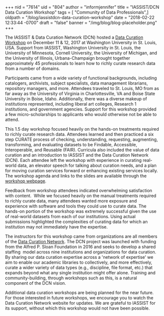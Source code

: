 +++
nid = "7614"
uid = "804"
author = "informjennifer"
title = "IASSIST/DCN Data Curation Workshop"
tags = [ "Community of Data Professionals",]
oldpath = "/blog/iassistdcn-data-curation-workshop"
date = "2018-02-22 12:33:44 -0700"
draft = "false"
banner = "/img/blog/blog-placeholder.png"
+++
 

The IASSIST & Data Curation Network (DCN) hosted a [Data Curation
Workshop](http://gis.wustl.edu/dgs/iassist-data-curation-workshop/) on
December 11 & 12, 2017 at Washington University in St. Louis, USA.
Support from IASSIST, Washington University in St. Louis, the University
of Minnesota, Cornell University, the University of Michigan, and the
University of Illinois, Urbana-Champaign brought together approximately
45 professionals to learn how to richly curate research data from a
number of domains.

Participants came from a wide variety of functional backgrounds,
including catalogers, archivists, subject specialists, data management
librarians, repository managers, and more. Attendees traveled to St.
Louis, MO from as far away as the University of Virginia in
Charlottesville, VA and Boise State University in Boise, Idaho.
Additionally, there was a diverse makeup of institutions represented,
including liberal art colleges, Research 1 institutions, and government
agencies. Support for this workshop provided a few micro-scholarships to
applicants who would otherwise not be able to attend.

This 1.5 day workshop focused heavily on the hands-on treatments
required to richly curate research data. Attendees learned and then
practiced a six step CURATE process of checking, understanding,
requesting, augmenting, transforming, and evaluating datasets to be
Findable, Accessible, Interoperable, and Reusable (FAIR). Curricula also
included the value of data curation and an introduction to IASSIST and
the Data Curation Network (DCN). Each attendee left the workshop with
experience in curating real-world data, an elevator speech for talking
about curation needs, and a plan for moving curation services forward or
enhancing existing services locally. The workshop agenda and links to
the slides are available through the [workshop
webpage](http://gis.wustl.edu/dgs/iassist-data-curation-workshop/).

Feedback from workshop attendees indicated overwhelming satisfaction
with content.  While we focused heavily on the manual treatments
required to richly curate data, many attendees wanted more exposure and
experience with software and tools they could use to curate data. The
hands-on portion of the workshop was extremely successful given the use
of real-world datasets from each of our institutions. Using actual
submissions highlighted the complexities of curating data for which an
institution may not immediately have the expertise.

The instructors for this workshop came from organizations are all
members of the [Data Curation
Network](https://sites.google.com/site/datacurationnetwork/). The DCN
project was launched with funding from the Alfred P. Sloan Foundation in
2016 and seeks to develop a shared staffing  model across nine
institutions and organizations for data curation. By sharing our data
curation expertise across a 'network of expertise' we aim to enable our
academic libraries to collectively, and more effectively, curate a wider
variety of data types (e.g., discipline, file format, etc.) that expands
beyond what any single institution might offer alone. Training and
community-building, through workshops such as this, is a natural
component of the DCN vision.

Additional data curation workshops are being planned for the near
future. For those interested in future workshops, we encourage you to
watch the Data Curation Network website for updates. We are grateful to
IASSIST for its support, without which this workshop would not have been
possible.
